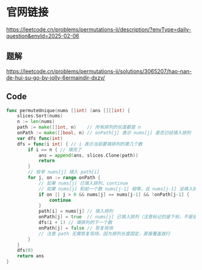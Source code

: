 # 官网链接

https://leetcode.cn/problems/permutations-ii/description/?envType=daily-question&envId=2025-02-06

## 题解

https://leetcode.cn/problems/permutations-ii/solutions/3065207/hao-nan-de-hui-su-go-by-jolly-6ermaindir-dxzy/

## Code



```go
func permuteUnique(nums []int) (ans [][]int) {
    slices.Sort(nums)
    n := len(nums)
    path := make([]int, n)    // 所有排列的长度都是 n
    onPath := make([]bool, n) // onPath[j] 表示 nums[j] 是否已经填入排列
    var dfs func(int)
    dfs = func(i int) { // i 表示当前要填排列的第几个数
        if i == n { // 填完了
            ans = append(ans, slices.Clone(path))
            return
        }
        // 枚举 nums[j] 填入 path[i]
        for j, on := range onPath {
            // 如果 nums[j] 已填入排列，continue
            // 如果 nums[j] 和前一个数 nums[j-1] 相等，且 nums[j-1] 没填入排列，continue
            if on || j > 0 && nums[j] == nums[j-1] && !onPath[j-1] {
                continue
            }
            path[i] = nums[j] // 填入排列
            onPath[j] = true  // nums[j] 已填入排列（注意标记的是下标，不是值）
            dfs(i + 1) // 填排列的下一个数
            onPath[j] = false // 恢复现场
            // 注意 path 无需恢复现场，因为排列长度固定，直接覆盖就行
        }
    }
    dfs(0)
    return ans
}
```

